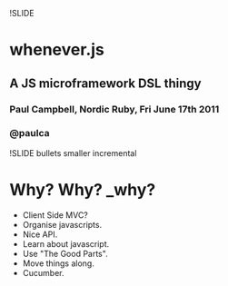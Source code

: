 !SLIDE 
# whenever.js #
## A JS microframework DSL thingy  ##
### Paul Campbell, Nordic Ruby, Fri June 17th 2011 ###
### @paulca ###

!SLIDE bullets smaller incremental
# Why? Why? _why? #

* Client Side MVC?
* Organise javascripts.
* Nice API.
* Learn about javascript.
* Use "The Good Parts".
* Move things along.
* Cucumber.